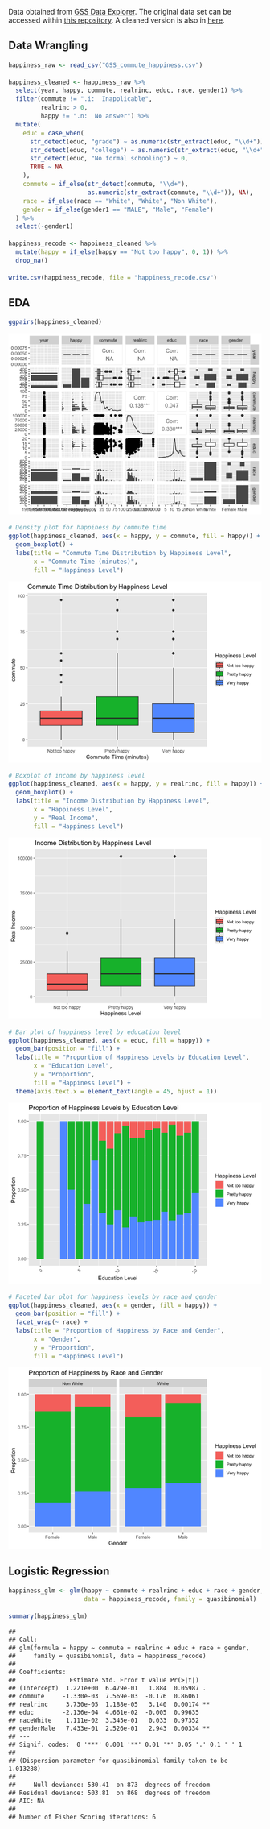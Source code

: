 
Data obtained from [GSS Data
Explorer](https://gssdataexplorer.norc.org/). The original data set can
be accessed within [this
repository](https://raw.githubusercontent.com/kwlyu/stat230-f24-final_project/main/GSS_commute_happiness.csv).
A cleaned version is also in
[here](https://raw.githubusercontent.com/kwlyu/stat230-f24-final_project/main/happiness_recode.csv).

## Data Wrangling

``` r
happiness_raw <- read_csv("GSS_commute_happiness.csv")

happiness_cleaned <- happiness_raw %>%
  select(year, happy, commute, realrinc, educ, race, gender1) %>% 
  filter(commute != ".i:  Inapplicable",
         realrinc > 0,
         happy != ".n:  No answer") %>% 
  mutate(
    educ = case_when(
      str_detect(educ, "grade") ~ as.numeric(str_extract(educ, "\\d+")),
      str_detect(educ, "college") ~ as.numeric(str_extract(educ, "\\d+")) + 12,
      str_detect(educ, "No formal schooling") ~ 0,
      TRUE ~ NA
    ),
    commute = if_else(str_detect(commute, "\\d+"), 
                      as.numeric(str_extract(commute, "\\d+")), NA),
    race = if_else(race == "White", "White", "Non White"),
    gender = if_else(gender1 == "MALE", "Male", "Female")
  ) %>% 
  select(-gender1)

happiness_recode <- happiness_cleaned %>% 
  mutate(happy = if_else(happy == "Not too happy", 0, 1)) %>% 
  drop_na() 

write.csv(happiness_recode, file = "happiness_recode.csv")
```

## EDA

``` r
ggpairs(happiness_cleaned)
```

![](README_files/figure-gfm/Boxplots%20and%20Barplots-1.png)<!-- -->

``` r
# Density plot for happiness by commute time
ggplot(happiness_cleaned, aes(x = happy, y = commute, fill = happy)) +
  geom_boxplot() +
  labs(title = "Commute Time Distribution by Happiness Level", 
       x = "Commute Time (minutes)", 
       fill = "Happiness Level")
```

![](README_files/figure-gfm/Boxplots%20and%20Barplots-2.png)<!-- -->

``` r
# Boxplot of income by happiness level
ggplot(happiness_cleaned, aes(x = happy, y = realrinc, fill = happy)) +
  geom_boxplot() +
  labs(title = "Income Distribution by Happiness Level", 
       x = "Happiness Level", 
       y = "Real Income",
       fill = "Happiness Level")
```

![](README_files/figure-gfm/Boxplots%20and%20Barplots-3.png)<!-- -->

``` r
# Bar plot of happiness level by education level
ggplot(happiness_cleaned, aes(x = educ, fill = happy)) +
  geom_bar(position = "fill") +
  labs(title = "Proportion of Happiness Levels by Education Level", 
       x = "Education Level", 
       y = "Proportion",
       fill = "Happiness Level") +
  theme(axis.text.x = element_text(angle = 45, hjust = 1))
```

![](README_files/figure-gfm/Boxplots%20and%20Barplots-4.png)<!-- -->

``` r
# Faceted bar plot for happiness levels by race and gender
ggplot(happiness_cleaned, aes(x = gender, fill = happy)) +
  geom_bar(position = "fill") +
  facet_wrap(~ race) +
  labs(title = "Proportion of Happiness by Race and Gender", 
       x = "Gender", 
       y = "Proportion",
       fill = "Happiness Level")
```

![](README_files/figure-gfm/Boxplots%20and%20Barplots-5.png)<!-- -->

## Logistic Regression

``` r
happiness_glm <- glm(happy ~ commute + realrinc + educ + race + gender, 
                     data = happiness_recode, family = quasibinomial)

summary(happiness_glm)
```

    ## 
    ## Call:
    ## glm(formula = happy ~ commute + realrinc + educ + race + gender, 
    ##     family = quasibinomial, data = happiness_recode)
    ## 
    ## Coefficients:
    ##               Estimate Std. Error t value Pr(>|t|)   
    ## (Intercept)  1.221e+00  6.479e-01   1.884  0.05987 . 
    ## commute     -1.330e-03  7.569e-03  -0.176  0.86061   
    ## realrinc     3.730e-05  1.188e-05   3.140  0.00174 **
    ## educ        -2.136e-04  4.661e-02  -0.005  0.99635   
    ## raceWhite    1.111e-02  3.345e-01   0.033  0.97352   
    ## genderMale   7.433e-01  2.526e-01   2.943  0.00334 **
    ## ---
    ## Signif. codes:  0 '***' 0.001 '**' 0.01 '*' 0.05 '.' 0.1 ' ' 1
    ## 
    ## (Dispersion parameter for quasibinomial family taken to be 1.013288)
    ## 
    ##     Null deviance: 530.41  on 873  degrees of freedom
    ## Residual deviance: 503.81  on 868  degrees of freedom
    ## AIC: NA
    ## 
    ## Number of Fisher Scoring iterations: 6
